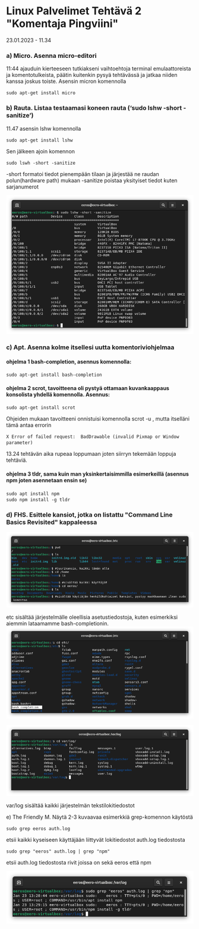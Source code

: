 # Linux Palvelimet Tehtävä 2 "Komentaja Pingviini"

23.01.2023 - 11.34

### a) Micro. Asenna micro-editori

11:44 ajauduin kierteeseen tutkiakseni vaihtoehtoja terminal emulaattoreista ja komentotulkeista, päätin 
kuitenkin pysyä tehtävässä ja jatkaa niiden kanssa joskus toiste. Asensin micron komennolla 

    sudo apt-get install micro

### b) Rauta. Listaa testaamasi koneen rauta (‘sudo lshw -short -sanitize’)
11.47
asensin lshw komennolla

    sudo apt-get install lshw
    
Sen jälkeen ajoin komennon    
    
    sudo lswh -short -sanitize

-short formatoi tiedot pienempään tilaan ja järjestää ne raudan polun(hardware path) mukaan
-sanitize poistaa yksityiset tiedot kuten sarjanumerot

![](lshw-short-sanitize.png)

### c) Apt. Asenna kolme itsellesi uutta komentoriviohjelmaa
#### ohjelma 1 bash-completion, asennus komennolla:

    sudo apt-get install bash-completion
    
#### ohjelma 2 scrot, tavoitteena oli pystyä ottamaan kuvankaappaus konsolista yhdellä komennolla. Asennus:
    
    sudo apt-get install scrot
    
Ohjeiden mukaan tavoitteeni onnistuisi komennolla scrot -u , mutta itselläni tämä antaa errorin 
    
    X Error of failed request:  BadDrawable (invalid Pixmap or Window parameter)
    
13.24 tehtävän aika rupeaa loppumaan joten siirryn tekemään loppuja tehtäviä.

#### ohjelma 3 tldr, sama kuin man yksinkertaisimmilla esimerkeillä (asennus npm joten asennetaan ensin se)

    sudo apt install npm
    sudo npm install -g tldr
    
### d) FHS. Esittele kansiot, jotka on listattu "Command Line Basics Revisited" kappaleessa 

![](T2d1.png)

etc sisältää järjestelmälle oleellisia asetustiedostoja, kuten esimerkiksi aiemmin lataamamme bash-completionin.
![](T2d2.png)

![](T2d3.png)

var/log sisältää kaikki järjestelmän tekstilokitiedostot

e) The Friendly M. Näytä 2-3 kuvaavaa esimerkkiä grep-komennon käytöstä

    sudo grep eeros auth.log
    
etsii kaikki kyseiseen käyttäjään liittyvät lokitiedostot auth.log tiedostosta

    sudo grep "eeros" auth.log | grep "npm"
   
etsii auth.log tiedostosta rivit joissa on sekä eeros että npm

![](T2e1.png)
    
    
    
